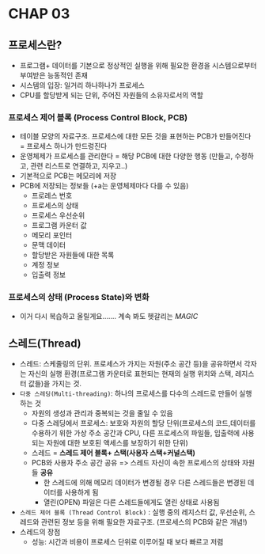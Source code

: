 # CHAP 03

## 프로세스란? 
* 프로그램+ 데이터를 기본으로 정상적인 실행을 위해 필요한 환경을 시스템으로부터 부여받은 능동적인 존재 
* 시스템의 입장: 일거리 하나하나가 프로세스 
* CPU를 할당받게 되는 단위, 주어진 자원들의 소유자로서의 역할 
### 프로세스 제어 블록 (Process Control Block, PCB)
* 테이블 모양의 자료구조. 프로세스에 대한 모든 것을 표현하는 PCB가 만들어진다 = 프로세스 하나가 만드렁진다 
* 운영체제가 프로세스를 관리한다 = 해당 PCB에 대한 다양한 행동 (만들고, 수정하고, 관련 리스트로 연결하고, 지우고..)
* 기본적으로 PCB는 메모리에 저장 
* PCB에 저장되는 정보들 (+a는 운영체제마다 다를 수 있음) 
    * 프로레스 번호
    * 프로세스의 상태
    * 프로세스 우선순위
    * 프로그램 카운터 값
    * 메모리 포인터
    * 문맥 데이터
    * 할당받은 자원들에 대한 목록 
    * 계정 정보
    * 입출력 정보 
### 프로세스의 상태 (Process State)와 변화
* 이거 다시 복습하고 올릴게요....... 계속 봐도 헷갈리는 *MAGIC* 

## 스레드(Thread)
* 스레드: 스케줄링의 단위. 프로세스가 가지는 자원(주소 공간 등)을 공유하면서 각자는 자신의 실행 환경(프로그램 카운터로 표현되는 현재의 실행 위치와 스택, 레지스터 값들)을 가지는 것. 
* `다중 스레딩(Multi-threading)`: 하나의 프로세스를 다수의 스레드로 만들어 실행하는 것 
    * 자원의 생성과 관리과 중복되는 것을 줄일 수 있음 
    * 다중 스레딩에서 프로세스: 보호와 자원의 할당 단위(프로세스의 코드,데이터를 수용하기 위한 가상 주소 공간과 CPU, 다른 프로세스의 파일들, 입출력에 사용되는 자원에 대한 보호된 액세스를 보장하기 위한 단위)
    * 스레드 = **스레드 제어 블록+ 스택(사용자 스택+커널스택)**
    * PCB와 사용자 주소 공간 공유 => 스레드 자신이 속한 프로세스의 상태와 자원들 **공유** 
        * 한 스레드에 의해 메모리 데이터가 변경될 경우 다른 스레드들은 변경된 데이터를 사용하게 됨
        * 열린(OPEN) 파일은 다른 스레드들에게도 열린 상태로 사용됨 
* `스레드 제어 블록 (Thread Control Block)` : 실행 중의 레지스터 값, 우선순위, 스레드와 관련된 정보 등을 위해 필요한 자료구조. (프로세스의 PCB와 같은 개념!)
* 스레드의 장점 
    * 성능: 시간과 비용이 프로세스 단위로 이루어질 때 보다 빠르고 저렴 
